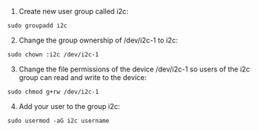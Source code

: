 1. Create new user group called i2c:
```
sudo groupadd i2c
```

2. Change the group ownership of /dev/i2c-1 to i2c:
```
sudo chown :i2c /dev/i2c-1
```

3. Change the file permissions of the device /dev/i2c-1 so users of the i2c group can read and write to the device:
```
sudo chmod g+rw /dev/i2c-1
```

4. Add your user to the group i2c:
```
sudo usermod -aG i2c username
```
